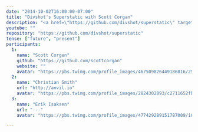 ```yaml
---
date: "2014-10-02T16:00:00-07:00"
title: "Divshot's Superstatic with Scott Corgan"
description: "<a href=\"https://github.com/divshot/superstatic\" target=\"_blank\">Superstatic</a> is an enhanced static web server that was built to power <a href=\"https://divshot.com/\" target=\"_blank\">Divshot</a>. It has fantastic support for HTML5 pushState applications, clean URLs, caching, and MANY other goodies."
youtube: ""
repository: "https://github.com/divshot/superstatic"
tense: ["future", "present"]
participants:
  1:
    name: "Scott Corgan"
    github: "https://github.com/scottcorgan"
    website: ""
    avatar: "https://pbs.twimg.com/profile_images/467509826449186816/2SKIpA3W.jpeg"
  2:
    name: "Christian Smith"
    url: "http://anvil.io"
    avatar: "https://pbs.twimg.com/profile_images/2824302893/c2711652fb0e430b86c801d46f739638.png"
  3:
    name: "Erik Isaksen"
    url: "---"
    avatar: "https://pbs.twimg.com/profile_images/477429289151787009/iGNukk9x.jpeg"

---
```


